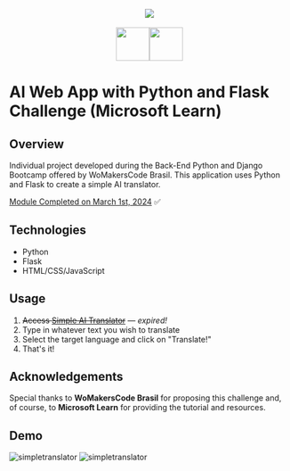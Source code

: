<p align="center"><img src="https://github.com/quasiEvil/ProjetoFinal_SquadAmeenahGuribFakim/assets/140989367/e2ae9bd9-13f2-4f70-ae46-9d3b8d77ab64)" height="auto">
<br><br>
<img src="https://github.com/quasiEvil/ProjetoFinal_SquadAmeenahGuribFakim/assets/140989367/bf85af97-f4d6-420b-85e2-b23827a9dbca" height="60"><img src="https://github.com/quasiEvil/ProjetoFinal_SquadAmeenahGuribFakim/assets/140989367/a5d109fc-beef-4ef7-b7aa-28c31d5eeb53" height="60">

# AI Web App with Python and Flask Challenge (Microsoft Learn)

## Overview
Individual project developed during the Back-End Python and Django Bootcamp offered by WoMakersCode Brasil. This application uses Python and Flask to create a simple AI translator.

[Module Completed on March 1st, 2024](https://learn.microsoft.com/en-us/users/anapaulabadar-1984/achievements/vkaxqrzm) ✅

## Technologies
- Python
- Flask
- HTML/CSS/JavaScript

## Usage
1. ~~Access [Simple AI Translator](http://simple-ai-translator.azurewebsites.net/)~~ — *expired!*
2. Type in whatever text you wish to translate
3. Select the target language and click on "Translate!"
4. That's it!

## Acknowledgements
Special thanks to **WoMakersCode Brasil** for proposing this challenge and, of course, to **Microsoft Learn** for providing the tutorial and resources.

## Demo
![simpletranslator](https://github.com/quasiEvil/translator-web-app-challenge/assets/140989367/cbf9875b-06bb-499e-8393-962d80c922af)
![simpletranslator](https://github.com/quasiEvil/translator-web-app-challenge/assets/140989367/5f354fe0-07e3-40d3-be5d-2375ddb130c0)

